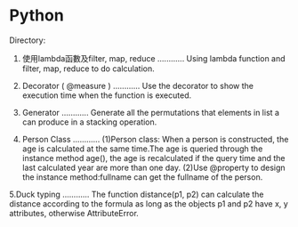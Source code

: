 # Python

Directory:
1. 使用lambda函數及filter, map, reduce ............ Using lambda function and filter, map, reduce to do calculation.

2. Decorator ( @measure ) ............ Use the decorator to show the execution time when the function is executed. 

3. Generator ............ Generate all the permutations that elements in list a can produce in a stacking operation.

4. Person Class ............
(1)Person class: When a person is constructed, the age is calculated at the same time.The age is queried through the instance method age(), the age is recalculated if the query time and the last calculated year are more than one day.
(2)Use @property to design the instance method:fullname can get the fullname of the person.

5.Duck typing ............ The function distance(p1, p2) can calculate the distance according to the formula as long as the objects p1 and p2 have x, y attributes, otherwise AttributeError.
